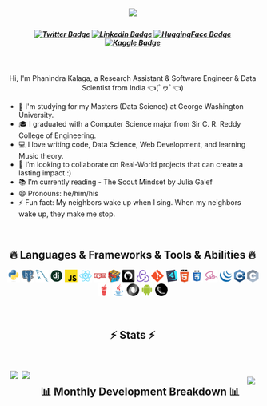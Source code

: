 <h1 align="center">
  <a href="https://git.io/typing-svg">
    <img src="https://readme-typing-svg.herokuapp.com/?lines=Hello,+There!+👋;I+am+Phanindra+Kalaga...;Nice+to+meet+you!&center=true&size=30">
  </a>
</h1>

<h5 align="center">

[![Twitter Badge](https://img.shields.io/badge/-Twitter-00acee?style=flat-square&logo=X&logoColor=black)](https://x.com/phanindraMax)
[![Linkedin Badge](https://img.shields.io/badge/-LinkedIn-0e76a8?style=flat-square&logo=Linkedin&logoColor=white)](https://www.linkedin.com/in/phanindra-max/)
[![HuggingFace Badge](https://img.shields.io/badge/%F0%9F%A4%97-HuggingFace-yellow?style=flat-square)](https://huggingface.co/Phanindra-max)
[![Kaggle Badge](https://img.shields.io/badge/Kaggle-20BEFF?style=flat-square&logo=Kaggle&logoColor=white)](https://www.kaggle.com/kspkumar)

</h5>
<br>

<p align="center">
  Hi, I'm Phanindra Kalaga, a Research Assistant & Software Engineer & Data Scientist from India 👈(ﾟヮﾟ👈)
  <br>
  <ul>
  
  <li> 🔬 I'm studying for my Masters (Data Science) at George Washington University. </li>
 
  <li> 🎓 I graduated with a Computer Science major from Sir C. R. Reddy College of Engineering. </li>

<li> 💻 I love writing code, Data Science, Web Development, and learning Music theory. </li>

<li> 💞️ I’m looking to collaborate on Real-World projects that can create a lasting impact :) </li>

<li> 📚 I’m currently reading - The Scout Mindset by Julia Galef</li>

<li> 😄 Pronouns: he/him/his </li>

<li> ⚡ Fun fact: My neighbors wake up when I sing. When my neighbors wake up, they make me stop. </li>

  </ul>
</p>

<!-- <img align="right" src="https://visitor-badge.laobi.icu/badge?page_id=phanindra-max.phanindra-max"> -->
<br>
<h2 align="center">🔥 Languages & Frameworks & Tools & Abilities 🔥</h2>
<p align="center">
  <code><img title="Python" height="25" src="images/python-original.svg"></code>
  <code><img title="PostgreSQL" height="25" src="images/postgresql.svg"></code>
  <code><img title="MySQL" height="25" src="images/mysql.svg"></code>
  <code><img title="Django" height="25" src="images/django.png"></code>
  <code><img title="Javascript" height="25" src="images/javascript.svg"></code>
  <code><img title="React" height="25" src="images/react-original.svg"></code>
  <code><img title="npm" height="25" src="images/npm.svg"></code>
  <code><img title="Problem Solving" height="25" src="images/problemSolving.png"></code>
  <code><img title="GitHub" height="25" src="images/github.svg"></code>
  <code><img title="Redux" height="25" src="images/redux.svg"></code>
  <code><img title="Git" height="25" src="images/git-original.svg"></code>
  <code><img title="Visual Studio Code" height="25" src="images/vscode.png"></code>
  <code><img title="HTML5" height="25" src="images/html5.svg"></code>
  <code><img title="CSS" height="25" src="images/css.svg"></code>
  <code><img title="SASS" height="25" src="images/sass.svg"></code>
  <code><img title="JQuery" height="25" src="images/jquery-original.svg"></code>
  <code><img title="C++" height="25" src="images/cpp.svg"></code>
  <code><img title="C" height="25" src="images/c.svg"></code>
  <code><img title="Gulp" height="25" src="images/gulp.svg"></code>
  <code><img title="Java" height="25" src="images/java-original.svg"></code>
  <code><img title="JSON" height="25" src="images/json.svg"></code>
  <code><img title="Android" height="25" src="images/android.svg"></code>
  <code><img title="Flask" height="25" src="images/flask.png"></code>
</p>

<br>
<h2 align="center">⚡ Stats ⚡</h2>
<br>
<p align=justify>
  <div align=center style="display: flex;justify-content: space-evenly;">
  <a href="https://github.com/phanindra-max/github-readme-stats" title="Go to Source">
      <img align=center width=390 src="https://github-readme-stats.vercel.app/api?username=phanindra-max&show=reviews,discussions_started,discussions_answered,prs_merged,prs_merged_percentage&show_icons=true&theme=dark" />
    </a>

   <a href="https://github.com/phanindra-max/github-readme-stats">
      <img align=center height=200 src="https://github-readme-stats.vercel.app/api/top-langs/?username=phanindra-max&hide=c%23,powershell,Mathematica,Ruby,Objective-C,Objective-C%2b%2b,Cuda&title_color=61dafb&text_color=ffffff&icon_color=61dafb&bg_color=20232a&langs_count=8&layout=compact&border_color=61dafb&hide_sborder=true&size_weight=0.5&count_weight=0.5" />
    </a>
</p>

<br>

<h2 align="center">📊 Monthly Development Breakdown 📊</h2>
<br>
<p align="center">
  <img src="https://github-readme-activity-graph.vercel.app/graph?username=phanindra-max&theme=react-dark&bg_color=20232a&hide_border=true" width="100%"/>
</p>

<!-- ![Phanindra's wakatime stats](https://github-readme-stats.vercel.app/api/wakatime?username=phanindra_max) -->

<!---
phanindra-max/phanindra-max is a ✨ special ✨ repository because its `README.md` (this file) appears on your GitHub profile.
You can click the Preview link to take a look at your changes.
--->
